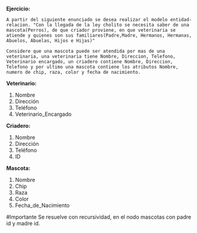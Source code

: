 **Ejercicio:**

	A partir del siguiente enunciado se desea realizar el modelo entidad-relacion. "Con la llegada de la ley cholito se necesita saber de una mascota(Perros), de que criador proviene, en que veterinaria se atiende y quienes son sus familiares(Padre,Madre, Hermanos, Hermanas, Abuelos, Abuelas, Hijos e Hijas)"

	Considere que una mascota puede ser atendida por mas de una veterinaria, una veterinaria tiene Nombre, Direccion, Telefono, Veterinario encargado, un criadero contiene Nombre, Direccion, Telefono y por ultimo una mascota contiene los atributos Nombre, numero de chip, raza, color y fecha de nacimiento.


**Veterinario:**
1. Nombre
2. Dirección
3. Teléfono
4. Veterinario_Encargado

**Criadero:**
1. Nombre
2. Dirección
3. Teléfono
4. ID

**Mascota:**
1. Nombre
2. Chip
3. Raza
4. Color
5. Fecha_de_Nacimiento


#Importante 
Se resuelve con recursividad, en el nodo mascotas con padre id y madre id.
